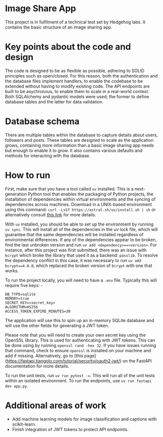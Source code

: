 # Image Share App

This project is in fulfilment of a technical test set by Hedgehog
labs. It contains the basic structure of an image sharing app.

# Key points about the code and design

The code is designed to be as flexible as possible, adhering to SOLID
principles such as open/closed. For this reason, both the authentication
and the database files implement handlers, to enable the codebase to be
extended without having to modify existing code. The API endpoints are
built to be asychronous, to enable them to scale in a real-world context.
Both SQLAlchemy and pydantic models were used; the former to define
database tables and the latter for data validation.

# Database schema

There are multiple tables within the database to capture details about
users, followers and posts. These tables are designed to scale as the
application grows, containing more information than a basic image sharing
app needs but enough to enable it to grow. It also contains various defaults
and methods for interacting with the database.

# How to run

First, make sure that you have a tool called `uv` installed. This is a next-
generation Python tool that enables the packaging of Python projects, the
installation of dependencies within virtual environments and the syncing of
dependencies across machines. Download in a UNIX-based environment using this
command: `curl -LsSf https://astral.sh/uv/install.sh | sh` or alternatively
consult [this link](https://docs.astral.sh/uv/getting-started/installation/)
for more details.

With `uv` installed, you should be able to set up the environment by running `uv sync`. This will
install all of the dependencies in the uv lock file, which will guarantee that the same
dependencies will be installed regardless of environmental differences. If any of the dependencies
appear to be broken, find the last unbroken version and run `uv add <dependency>==<version>`.  For
instance, after this project was first submitted, there was an issue with `bcrypt` which broke the
library that used it as a backend: `passlib`. To resolve the dependency conflict in this case, it
was necessary to run `uv add bcrypt==4.0.0`, which replaced the broken version of `bcrypt` with one
that works.

To run the project locally, you will need to have a `.env` file. Typically this
will require five keys: -

```
DB_TYPE=sqlite
MEMORY=true
SECRET_KEY=<secret_key>
ALGORITHM=HS256
ACCESS_TOKEN_EXPIRE_MINUTES=30
```

The application will use this to spin up an in-memory SQLite database and will
use the other fields for generating a JWT token.

Please note that you will need to create your own secret key using the OpenSSL
library. This is used for authenticating with JWT tokens. This can be done using
by running `openssl rand -hex 32`. If you have issues running that command, check
to ensure `openssl` is installed on your machine and add if missing. Alternatively,
go to [this page] (https://fastapi.tiangolo.com/tutorial/security/oauth2-jwt/) on
the FastAPI documentation for more details.

To run the unit tests, run `uv run pytest -v`. This will run all of the unit tests
within an isolated environment. To run the endpoints, use `uv run fastapi dev app.py`.


# Additional areas of work

- Add machine learning models for image classification and captions
with scikit-learn.
- Finish integration of JWT tokens to protect API endpoints.
